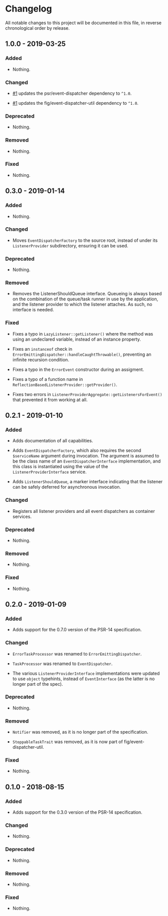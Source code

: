 # Changelog

All notable changes to this project will be documented in this file, in reverse chronological order by release.

## 1.0.0 - 2019-03-25

### Added

- Nothing.

### Changed

- [#1](https://github.com/phly/phly-event-dispatcher/pull/1) updates the psr/event-dispatcher dependency to `^1.0`.

- [#1](https://github.com/phly/phly-event-dispatcher/pull/1) updates the fig/event-dispatcher-util dependency to `^1.0`.

### Deprecated

- Nothing.

### Removed

- Nothing.

### Fixed

- Nothing.

## 0.3.0 - 2019-01-14

### Added

- Nothing.

### Changed

- Moves `EventDispatcherFactory` to the source root, instead of under its
  `ListenerProvider` subdirectory, ensuring it can be used.

### Deprecated

- Nothing.

### Removed

- Removes the ListenerShouldQueue interface. Queueing is always based on the
  combination of the queue/task runner in use by the application, and the
  listener provider to which the listener attaches. As such, no interface is
  needed.

### Fixed

- Fixes a typo in `LazyListener::getListener()` where the method was using an
  undeclared variable, instead of an instance property.

- Fixes an `instanceof` check in `ErrorEmittingDispatcher::handleCaughtThrowable()`,
  preventing an infinite recursion condition. 

- Fixes a typo in the `ErrorEvent` constructor during an assigment.

- Fixes a typo of a function name in `ReflectionBasedListenerProvider::getProvider()`.

- Fixes two errors in `ListenerProviderAggregate::getListenersForEvent()` that
  prevented it from working at all.

## 0.2.1 - 2019-01-10

### Added

- Adds documentation of all capabilities.

- Adds `EventDispatcherFactory`, which also requires the second `$serviceName`
  argument during invocation. The argument is assumed to be the class name of an
  `EventDispatcherInterface` implementation, and this class is instantiated
  using the value of the `ListenerProviderInterface` service.

- Adds `ListenerShouldQueue`, a marker interface indicating that the listener
  can be safely deferred for asynchronous invocation.

### Changed

- Registers all listener providers and all event dispatchers as container services.

### Deprecated

- Nothing.

### Removed

- Nothing.

### Fixed

- Nothing.

## 0.2.0 - 2019-01-09

### Added

- Adds support for the 0.7.0 version of the PSR-14 specification.

### Changed

- `ErrorTaskProcessor` was renamed to `ErrorEmittingDispatcher`.

- `TaskProcessor` was renamed to `EventDispatcher`.

- The various `ListenerProviderInterface` implementations were updated to use
  `object` typehints, instead of `EventInterface` (as the latter is no longer part
  of the spec).

### Deprecated

- Nothing.

### Removed

- `Notifier` was removed, as it is no longer part of the specification.

- `StoppableTaskTrait` was removed, as it is now part of fig/event-dispatcher-util.

### Fixed

- Nothing.

## 0.1.0 - 2018-08-15

### Added

- Adds support for the 0.3.0 version of the PSR-14 specification.

### Changed

- Nothing.

### Deprecated

- Nothing.

### Removed

- Nothing.

### Fixed

- Nothing.

